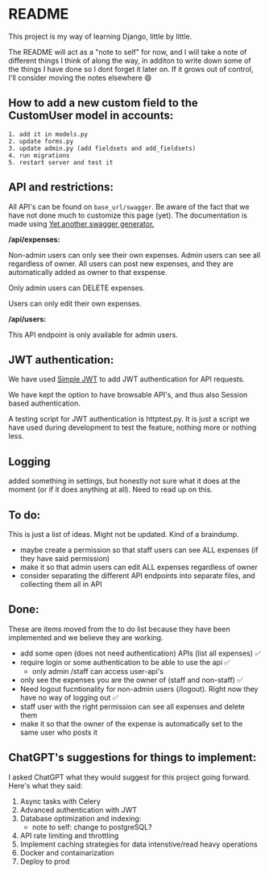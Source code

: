 # README

This project is my way of learning Django, little by little. 

The README will act as a "note to self" for now, and I will take a note of different things I think of along the way, in additon to write down some of the things I have done so I dont forget it later on. If it grows out of control, I'll consider moving the notes elsewhere :smile: 

## How to add a new custom field to the CustomUser model in accounts: 
    1. add it in models.py
    2. update forms.py
    3. update admin.py (add fieldsets and add_fieldsets)
    4. run migrations
    5. restart server and test it

## API and restrictions:
All API's can be found on `base_url/swagger`. Be aware of the fact that we have not done much to customize this page (yet). The documentation is made using [Yet another swagger generator.](https://drf-yasg.readthedocs.io/en/stable/readme.html#quickstart)

**/api/expenses:**

Non-admin users can only see their own expenses. Admin users can see all regardless of owner. 
All users can post new expenses, and they are automatically added as owner to that exspense. 

Only admin users can DELETE expenses. 

Users can only edit their own expenses. 

**/api/users:**

This API endpoint is only available for admin users. 

## JWT authentication:
We have used [Simple JWT](https://django-rest-framework-simplejwt.readthedocs.io/en/latest/) to add JWT authentication for API requests. 

We have kept the option to have browsable API's, and thus also Session based authentication. 

A testing script for JWT authentication is httptest.py. It is just a script we have used during development to test the feature, nothing more or nothing less. 

## Logging
added something in settings, but honestly not sure what it does at the moment (or if it does anything at all). Need to read up on this. 


## To do: 
This is just a list of ideas. Might not be updated. Kind of a braindump. 

- maybe create a permission so that staff users can see ALL expenses (if they have said permission)
- make it so that admin users can edit ALL expenses regardless of owner
- consider separating the different API endpoints into separate files, and collecting them all in API 

## Done: 
These are items moved from the to do list because they have been implemented and we believe they are working. 

-  add some open (does not need authentication) APIs (list all expenses) :white_check_mark:
-  require login or some authentication to be able to use the api :white_check_mark:
    - only admin /staff can access user-api's
- only see the expenses you are the owner of (staff and non-staff) :white_check_mark:
- Need logout fucntionality for non-admin users (/logout). Right now they have no way of logging out :white_check_mark:
- staff user with the right permission can see all expenses and delete them 
- make it so that the owner of the expense is automatically set to the same user who posts it

## ChatGPT's suggestions for things to implement: 
I asked ChatGPT what they would suggest for this project going forward. Here's what they said: 

1. Async tasks with Celery
2. Advanced authentication with JWT
3. Database optimization and indexing: 
    - note to self: change to postgreSQL?
4. API rate limiting and throttling
5. Implement caching strategies for data intenstive/read heavy operations
5. Docker and containarization
6. Deploy to prod


